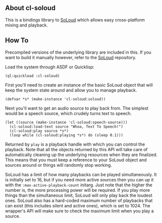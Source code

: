 ## About cl-soloud
This is a bindings library to [SoLoud](http://sol.gfxile.net/soloud/) which allows easy cross-platform mixing and playback.

## How To
Precompiled versions of the underlying library are included in this. If you want to build it manually however, refer to the [SoLoud](https://github.com/Shirakumo/soloud) repository.

Load the system through ASDF or Quicklisp:

    (ql:quickload :cl-soloud)

First you'll need to create an instance of the basic SoLoud object that will keep the system state around and allow you to manage playback.

    (defvar *s* (make-instance 'cl-soloud:soloud))

Next you'll want to get an audio source to play back from. The simplest would be a speech source, which crudely turns text to speech.

    (let ((source (make-instance 'cl-soloud:speech-source)))
      (cl-soloud:load-text source "Whoa, Text To Speech!")
      (cl-soloud:play source *s*)
      (loop while (cl-soloud:playing *s*) do (sleep 0.1)))

Returned by `play` is a playback handle with which you can control the playback. Note that all the objects returned by this API will take care of automatically cleaning up the underlying resources when they are finalized. This means that you must keep a reference to your SoLoud object and sources around or things will randomly stop working.

SoLoud has a limit of how many playbacks can be played simultaneously. It is initially set to 16, but if you need more active sources then you can up it with the `:max-active-playback-count` initarg. Just note that the higher the number is, the more processing power will be required. If you play more things than the simultaneous limit, SoLoud will only play back the loudest ones. SoLoud also has a hard-coded maximum number of playbacks that can exist (this includes silent and active ones), which is set to 1024. The wrapper's API will make sure to check the maximum limit when you play a source.
